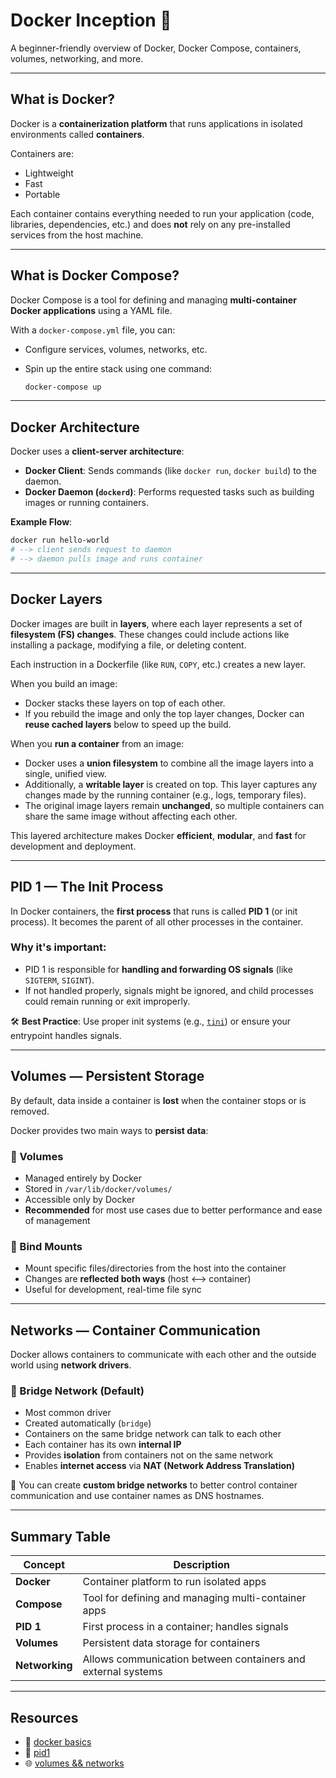 # Docker Inception 🐳

A beginner-friendly overview of Docker, Docker Compose, containers, volumes, networking, and more.

---

## **What is Docker?**

Docker is a **containerization platform** that runs applications in isolated environments called **containers**.

Containers are:
- Lightweight
- Fast
- Portable

Each container contains everything needed to run your application (code, libraries, dependencies, etc.) and does **not** rely on any pre-installed services from the host machine.

---

## **What is Docker Compose?**

Docker Compose is a tool for defining and managing **multi-container Docker applications** using a YAML file.

With a `docker-compose.yml` file, you can:
- Configure services, volumes, networks, etc.
- Spin up the entire stack using one command:
  
  ```bash
  docker-compose up
  ```

---

## **Docker Architecture**

Docker uses a **client-server architecture**:

- **Docker Client**: Sends commands (like `docker run`, `docker build`) to the daemon.
- **Docker Daemon (`dockerd`)**: Performs requested tasks such as building images or running containers.

**Example Flow**:
```bash
docker run hello-world
# --> client sends request to daemon
# --> daemon pulls image and runs container
```

---

## **Docker Layers**

Docker images are built in **layers**, where each layer represents a set of **filesystem (FS) changes**. These changes could include actions like installing a package, modifying a file, or deleting content.

Each instruction in a Dockerfile (like `RUN`, `COPY`, etc.) creates a new layer.

When you build an image:
- Docker stacks these layers on top of each other.
- If you rebuild the image and only the top layer changes, Docker can **reuse cached layers** below to speed up the build.

When you **run a container** from an image:
- Docker uses a **union filesystem** to combine all the image layers into a single, unified view.
- Additionally, a **writable layer** is created on top. This layer captures any changes made by the running container (e.g., logs, temporary files).
- The original image layers remain **unchanged**, so multiple containers can share the same image without affecting each other.

This layered architecture makes Docker **efficient**, **modular**, and **fast** for development and deployment.

---

## **PID 1 — The Init Process**

In Docker containers, the **first process** that runs is called **PID 1** (or init process). It becomes the parent of all other processes in the container.

### Why it's important:
- PID 1 is responsible for **handling and forwarding OS signals** (like `SIGTERM`, `SIGINT`).
- If not handled properly, signals might be ignored, and child processes could remain running or exit improperly.

🛠 **Best Practice**:
Use proper init systems (e.g., [`tini`](https://github.com/krallin/tini)) or ensure your entrypoint handles signals.

---

## **Volumes — Persistent Storage**

By default, data inside a container is **lost** when the container stops or is removed.

Docker provides two main ways to **persist data**:

### 🔸 Volumes
- Managed entirely by Docker
- Stored in `/var/lib/docker/volumes/`
- Accessible only by Docker
- **Recommended** for most use cases due to better performance and ease of management

### 🔸 Bind Mounts
- Mount specific files/directories from the host into the container
- Changes are **reflected both ways** (host <--> container)
- Useful for development, real-time file sync

---

## **Networks — Container Communication**

Docker allows containers to communicate with each other and the outside world using **network drivers**.

### 🔹 Bridge Network (Default)
- Most common driver
- Created automatically (`bridge`)
- Containers on the same bridge network can talk to each other
- Each container has its own **internal IP**
- Provides **isolation** from containers not on the same network
- Enables **internet access** via **NAT (Network Address Translation)**

🧠 You can create **custom bridge networks** to better control container communication and use container names as DNS hostnames.

---

## **Summary Table**

| Concept        | Description |
|----------------|-------------|
| **Docker**     | Container platform to run isolated apps |
| **Compose**    | Tool for defining and managing multi-container apps |
| **PID 1**      | First process in a container; handles signals |
| **Volumes**    | Persistent data storage for containers |
| **Networking** | Allows communication between containers and external systems |

---

## **Resources**

- 📘 [docker basics](https://docs.docker.com/get-started/docker-overview/)
- 🧩 [pid1](https://cloud.theodo.com/en/blog/docker-processes-container)
- 🌐 [volumes && networks](https://pagertree.com/learn/docker/storage)
